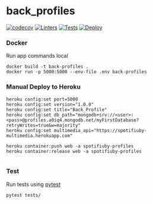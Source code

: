 # back_profiles

[![codecov](https://codecov.io/gh/TallerII-Grupo11/back_profiles/branch/main/graph/badge.svg?token=CeoOvqKi2B)](https://codecov.io/gh/TallerII-Grupo11/back_profiles)
[![Linters](https://github.com/TallerII-Grupo11/back_profiles/actions/workflows/linter.yaml/badge.svg)](https://github.com/TallerII-Grupo11/back_profiles/actions/workflows/linter.yaml)
[![Tests](https://github.com/TallerII-Grupo11/back_profiles/actions/workflows/test.yaml/badge.svg)](https://github.com/TallerII-Grupo11/back_profiles/actions/workflows/test.yaml)
[![Deploy](https://github.com/TallerII-Grupo11/back_profiles/actions/workflows/deploy.yaml/badge.svg)](https://github.com/TallerII-Grupo11/back_profiles/actions/workflows/deploy.yaml)


### Docker

Run app commands local
```
docker build -t back-profiles .
docker run -p 5000:5000 --env-file .env back-profiles
```

### Manual Deploy to Heroku

```
heroku config:set port=5000
heroku config:set version="1.0.0"
heroku config:set title="Back_Profile"
heroku config:set db_path="mongodb+srv://<user>:<pass>@profiles.a0iq4.mongodb.net/myFirstDatabase?retryWrites=true&w=majority"
heroku config:set multimedia_api="https://spotifiuby-multimedia.herokuapp.com"

heroku container:push web -a spotifiuby-profiles
heroku container:release web -a spotifiuby-profiles


```

### Test

Run tests using [pytest](https://docs.pytest.org/en/6.2.x/)

``` bash
pytest tests/
```
